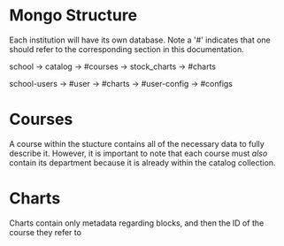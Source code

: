 # Mongo Structure
Each institution will have its own database. Note a '#' indicates that one should
refer to the corresponding section in this documentation.

school
    -> catalog
        -> #courses
    -> stock_charts
        -> #charts

school-users
    -> #user
        -> #charts
    -> #user-config
        -> #configs

# Courses
A course within the stucture contains all of the necessary data to fully describe
it. However, it is important to note that each course must *also* contain its
department because it is already within the catalog collection.

# Charts
Charts contain only metadata regarding blocks, and then the ID of the course they
refer to
